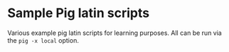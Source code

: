 # Sample Pig latin scripts

Various example pig latin scripts for learning purposes.
All can be run via the `pig -x local` option.
